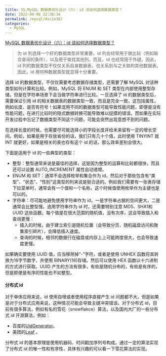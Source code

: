 ```yaml
---
title: 35.MySQL 数据表优化设计（六）：id 该如何选择数据类型？ 
date: 2022-04-06 22:36:34
permalink: /mysql/4sc1e18/
categories:
  - MySQL
---
```


[MySQL 数据表优化设计（六）：id 该如何选择数据类型？](https://juejin.cn/post/6969928505932906510)

> 为 id 列选择一个好的数据类型非常重要，id 列会经常用于做比较（例如联合查询的条件），以及用于查找其他列。而且，id 也经常用于外键。因此，id 列的数据类型不仅仅关系自身数据表，也关系到与之关联的其他数据表。因此，id 用何种数据类型就显得十分重要。

选择 id 的数据类型，不仅仅需要考虑数据存储类型，还需要了解 MySQL 对该种类型如何计算和比较。例如，MySQL 将 ENUM 和 SET 类型在内部使用整型存储，但是在字符串场景下会当做字符串进行比较。一旦选择了 id 的数据类型后，需要保证引用 id 的相关数据表的数据类型一致，而且是完全一致，这包括属性，例如长度、是否有符号！如果混用不同的数据类型可能导致性能问题，即便是没有性能问题，在进行比较时的隐式数据转换可能导致难以捉摸的错误。而如果在实际开发过程中忘记了数据类型不同这个问题，可能会突然出现意想不到的问题。

在选择长度的时候，也需要尽可能选择小的字段长度并给未来留有一定的增长空间。例如，如果是用于存放省份的话，我们只有几十个值，此时使用 TINYINT 就 INT 就更好，如果是相关的表也存有这个 id 的话，那么效率差别会很大。

下面是适用于 id 的一些典型的类型：

- 整型：整型通常来说是最佳的选择，这是因为整型的运算和比较都很快，而且还可以设置 AUTO_INCREMENT 属性自动递增。
- ENUM 和 SET：通常不会选择枚举和集合作为 id，然后对于那些包含有“类型”、“状态”、“性别”这类型的列来说是挺合适的。例如我们需要有一张表存储下拉菜单时，通常会有一个值和一个名称，这个时候值使用枚举作为主键也是可以的。
- 字符串：尽可能地避免使用字符串作为 id，一是字符串占据的空间更大，二是通常会比整型慢。选用字符串作为 id 时，还需要特别注意 MD5、SHA1和 UUID 这些函数。每个值是在很大范围的随机值，没有次序，这会导致插入和查询更慢：
  - 插入的时候，由于建立索引是随机位置（会导致分页、随机磁盘访问和聚集索引碎片），会降低插入速度。
  - 查询的时候，相邻的数据行在磁盘或内存上上可能跨度很大，也会导致速度更慢。

如果确实要使用 UUID 值，应当移除掉“-”字符，或者是使用 UNHEX 函数将其转换为16字节数字，并使用 BINARY(16)存储。然后可以使用 HEX 函数以十六进制的方式进行获取。UUID 产生的方法有很多，有些是随机分布的，有些是有序的，但是即便是有序的性能也不如整型。

#### 分布式 id

对于单体应用来说，id 使用自增或者使用程序直接产生 id 问题都不大，但是如果是对于分布式应用来说，这种情况可能会导致主键冲突错误。对于分布式 id，目前有很多算法，例如有名的雪花（snowflakce）算法，以及国内大厂的一些分布式 id 开源算法，例如：

- 百度的[UidGenerator](https://github.com/baidu/uid-generator)。
- 美团的[Leaf](https://github.com/Meituan-Dianping/Leaf) 。

分布式 id 的基本原理是使用机器码、时间戳加序列号构成。通过一定的算法实现了分布式 id 的唯一性和有序性，具体有兴趣的可以看一下雪花算法的实现。